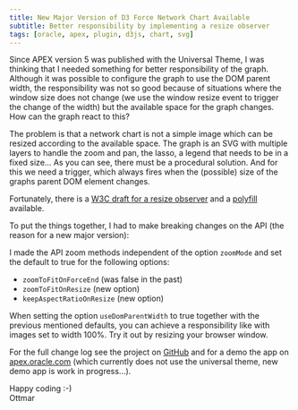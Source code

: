 ```yaml
---
title: New Major Version of D3 Force Network Chart Available
subtitle: Better responsibility by implementing a resize observer
tags: [oracle, apex, plugin, d3js, chart, svg]
---
```


<div id="example"></div><!--the graph container-->

Since APEX version 5 was published with the Universal Theme, I was thinking that I needed something for better responsibility of the graph. Although it was possible to configure the graph to use the DOM parent width, the responsibility was not so good because of situations where the window size does not change (we use the window resize event to trigger the change of the width) but the available space for the graph changes. How can the graph react to this?

The problem is that a network chart is not a simple image which can be resized according to the available space. The graph is an SVG with multiple layers to handle the zoom and pan, the lasso, a legend that needs to be in a fixed size...   As you can see, there must be a procedural solution. And for this we need a trigger, which always fires when the (possible) size of the graphs parent DOM element changes.

Fortunately, there is a [W3C draft for a resize observer][1] and a [polyfill][2] available.

To put the things together, I had to make breaking changes on the API (the reason for a new major version): 

I made the API zoom methods independent of the option `zoomMode` and set the default to true for the following options:

- `zoomToFitOnForceEnd` (was false in the past)
- `zoomToFitOnResize` (new option)
- `keepAspectRatioOnResize` (new option)

When setting the option `useDomParentWidth` to true together with the previous mentioned defaults, you can achieve a responsibility like with images set to width 100%. Try it out by resizing your browser window.

For the full change log see the project on [GitHub][3] and for a demo the app on [apex.oracle.com][4] (which currently does not use the universal theme, new demo app is work in progress...).

Happy coding :-)<br>
Ottmar


[1]: https://wicg.github.io/ResizeObserver/
[2]: https://github.com/que-etc/resize-observer-polyfill
[3]: https://github.com/ogobrecht/d3-force-apex-plugin#changelog
[4]: https://apex.oracle.com/pls/apex/f?p=18290:1

<link  href="/assets/d3.js/d3-force-3.0.0.css" rel="stylesheet" type="text/css">
<script src="/assets/d3.js/ResizeObserver-1.5.0.min.js"></script>
<script src="/assets/d3.js/d3-3.5.6.min.js"></script>
<script src="/assets/d3.js/d3-force-3.0.0.min.js"></script>
<script>
window.onload = function() {
    window.example = netGobrechtsD3Force('example')
        .width(600)
        .height(400)
        .useDomParentWidth(true) //for responsive layout
        //.zoomMode(true)
        .lassoMode(true)
        .wrapLabels(true)
        .debug(true) //to enable the customization wizard
        .render(); //sample data is provided when called without data
        //see also https://ogobrecht.github.io/d3-force-apex-plugin/tutorial-1-getting-started.html
}
</script>
